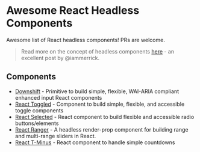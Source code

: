# Awesome React Headless Components

Awesome list of React headless components! PRs are welcome.

> Read more on the concept of headless components [here](https://medium.com/merrickchristensen/headless-user-interface-components-565b0c0f2e18) - an excellent post by @iammerrick.

## Components

- [Downshift](https://github.com/paypal/downshift) - Primitive to build simple, flexible, WAI-ARIA compliant enhanced input React components
- [React Toggled](https://github.com/kentcdodds/react-toggled) - Component to build simple, flexible, and accessible toggle components
- [React Selected](https://github.com/jxom/react-selected) - React component to build flexible and accessible radio buttons/elements
- [React Ranger](https://github.com/react-tools/react-ranger) - A headless render-prop component for building range and multi-range sliders in React.
- [React T-Minus](https://github.com/jxom/react-t-minus) - React component to handle simple countdowns
